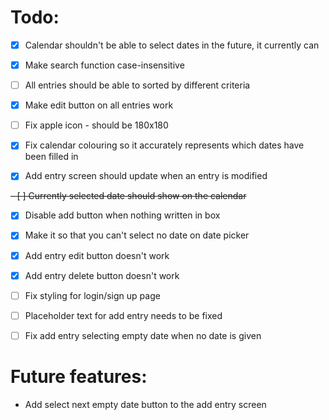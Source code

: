 # Todo:
- [x] Calendar shouldn't be able to select dates in the future, it currently can

- [x] Make search function case-insensitive

- [ ] All entries should be able to sorted by different criteria

- [x] Make edit button on all entries work

- [ ] Fix apple icon - should be 180x180

- [x] Fix calendar colouring so it accurately represents which dates have been filled in

- [x] Add entry screen should update when an entry is modified

~~- [ ] Currently selected date should show on the calendar~~

- [x] Disable add button when nothing written in box

- [x] Make it so that you can't select no date on date picker

- [x] Add entry edit button doesn't work

- [x] Add entry delete button doesn't work

- [ ] Fix styling for login/sign up page

- [ ] Placeholder text for add entry needs to be fixed

- [ ] Fix add entry selecting empty date when no date is given

# Future features:

- Add select next empty date button to the add entry screen